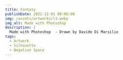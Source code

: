 ```yaml
---
title: Fantasy
publishDate: 2022-12-01 00:00:00
img: /assets/artworks/l3.webp
img_alt: Made with Photoshop
description: |
  Made with Photoshop  - Drawn by Davide Di Marsilio
tags:
  - Artwork
  - Silhouette
  - Negative Space
---
```



